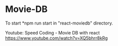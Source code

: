 # Movie-DB

To start *npm run start in "react-moviedb" directory.

Youtube: Speed Coding - Movie DB with react
https://www.youtube.com/watch?v=XQ5bhrr8kRg
